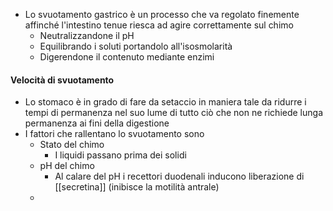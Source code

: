 - Lo svuotamento gastrico è un processo che va regolato finemente affinché l'intestino tenue riesca ad agire correttamente sul chimo
	- Neutralizzandone il pH
	- Equilibrando i soluti portandolo all'isosmolarità
	- Digerendone il contenuto mediante enzimi
#### Velocità di svuotamento
- Lo stomaco è in grado di fare da setaccio in maniera tale da ridurre i tempi di permanenza nel suo lume di tutto ciò che non ne richiede lunga permanenza ai fini della digestione
- I fattori che rallentano lo svuotamento sono
	- Stato del chimo
		- I liquidi passano prima dei solidi
	- pH del chimo
		- Al calare del pH i recettori duodenali inducono liberazione di [[secretina]] (inibisce la motilità antrale)
	- 